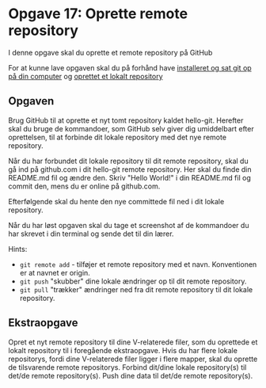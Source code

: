 # Opgave 17: Oprette remote repository

I denne opgave skal du oprette et remote repository på GitHub

For at kunne lave opgaven skal du på forhånd have [installeret og sat git op på din computer](https://github.com/AspIT-Hanne/github#for-at-komme-igang) og [oprettet et lokalt repository](https://github.com/AspIT-Hanne/github/tree/master/Modul1-Oprette%20lokalt%20repository)


## Opgaven

Brug GitHub til at oprette et nyt tomt repository kaldet hello-git. Herefter skal du bruge de kommandoer, som GitHub selv giver dig umiddelbart efter oprettelsen, til at forbinde dit lokale repository med det nye remote repository. 

Når du har forbundet dit lokale repository til dit remote repository, skal du gå ind på github.com i dit hello-git remote repository. Her skal du finde din README.md fil og ændre den. Skriv "Hello World!" i din README.md fil og commit den, mens du er online på github.com.

Efterfølgende skal du hente den nye committede fil ned i dit lokale repository.

Når du har løst opgaven skal du tage et screenshot af de kommandoer du har skrevet i din terminal og sende det til din lærer.

Hints:
* `git remote add` - tilføjer et remote repository med et navn. Konventionen er at navnet er origin.
* `git push` "skubber" dine lokale ændringer op til dit remote repository.
* `git pull` "trækker" ændringer ned fra dit remote repository til dit lokale repository.

## Ekstraopgave

Opret et nyt remote repository til dine V-relaterede filer, som du oprettede et lokalt repository til i foregående ekstraopgave. Hvis du har flere lokale repositorys, fordi dine V-relaterede filer ligger i flere mapper, skal du oprette de tilsvarende remote repositorys.
Forbind dit/dine lokale repository(s) til det/de remote repository(s).
Push dine data til det/de remote repository(s).
